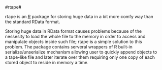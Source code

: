 #rtape#

rtape is an [R](http://r-project.org) package for storing huge data in a bit more comfy way than the standard RData format.

Storing huge data in RData format causes problems because of the nessesity to load the whole file to the memory in order to access and manipulate objects inside such file; rtape is a simple solution to this problem. The package contains serveral wrappers of R built-in serialize/unserialize mechanism allowing user to quickly append objects to a tape-like file and later iterate over them requiring only one copy of each stored object to reside in memory a time. 
